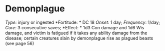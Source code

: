 ﻿---
name: Demonplague
type: injury or ingested
fortitude: DC 18
onset: 1 day
frequency: 1/day
effect:
  "1d3 Con damage and 1d6 Wis damage, and victim is fatigued if it takes any ability damage from the disease; certain creatures slain by demonplague rise as plagued beasts (see page 56)"
cure: 3 consecutive saves
---

# Demonplague
 *Type:* injury or ingested
*Fortitude: * DC 18 *Onset:* 1 day; *Frequency*: 1/day; *Cure:* 3 consecutive saves;
*Effect: * 1d3 Con damage and 1d6 Wis damage, and victim is fatigued if it takes any ability damage from the disease; certain creatures slain by demonplague rise as plagued beasts (see page 56)